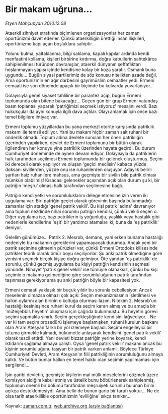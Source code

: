 # Bir makam uğruna...

*Etyen Mahçupyan 2010.12.08*

<td class="columnist-detail">
<p>Ataerkil zihniyet etrafında biçimlenen organizasyonlar her zaman oportünizmi davet ederler. Çünkü ataerkilliğin ürettiği insan ilişkileri, oportünizme kapı açan boşluklara sahiptir.</p>
<p><p>Yolunu bulma, yaltaklanma, bilgi saklama, kapalı kapılar ardında kendi menfaatini kollama, kişileri birbirine kırdırma, doğru kabullerin sahtekârca sahiplenilmesi türünden davranışlar, ataerkil dünyanın şeffaflıktan hoşlanmayan yapısı içinde kendisine kolay bir koza yaratır. Osmanlı buna uygundu... Bugün siyasi partilerimiz de söz konusu nitelikten azade değil. Ama oportünizmin en ağır darbesini gayrimüslim cemaatler yedi. Ermeni cemaati ise son dönemde apaçık bir biçimde bu kulvarda yuvarlanıyor...
<p>Dolayısıyla genel siyaset tahliline bir parantez açıp, bugün Ermeni toplumunda olan bitene bakacağız... Geçen gün bir grup Ermeni vatandaş basın toplantısı yaparak 'patriğimizi seçmek istiyoruz' mesajını verdi. Bazı hukukçular da aynı konuyla ilgili dava açtılar. Olayı anlamak için önce bazı temel bilgilere ihtiyaç var.
<p>Ermeni toplumu yüzyıllardan bu yana merkezî otorite karşısında patriklik makamı ile temsil ediliyor. Yani bu makam hiçbir zaman salt ruhani bir önderlik olmadı. Toplum adına devlete sunulan her öneri patrikliğin üzerinden yapılırken, devlet de Ermeni toplumunu bir bütün olarak ilgilendiren her konuyu yine patriklik üzerinden hayata geçirdi. Bu durum Cumhuriyet döneminde de aynen devam ediyor. Dolayısıyla da patriklerin halk tarafından seçilmesi Ermeni toplumunda bir gelenek oluşturmuş. Seçim iki dereceli olarak yapılıyor ve oluşan 'geçici meclisin' kabaca yüzde doksanı sivillerden, yüzde onu ise ruhanilerden oluşuyor. Adaylık belirli şartları haiz ruhanilere mahsus, ama geçmişte bir sivilin bile patrik olması mümkün olabilmiş! Kısacası gelenekler açısından açık olan durum şu ki, bir patriğin 'meşru' olması halk tarafından seçilmesine bağlı.
<p>Patriğin kendi yetki ve sorumluluklarını delege etmesine izin veren iki uygulama var: Biri patriğin geçici olarak görevinin başında bulunmadığı zamanlar için atadığı 'genel patrik vekili'. Bu kişi patrik 'adına' davranıyor ama toplum nezdinde nihai sorumlu patriğin kendisi, çünkü vekili seçen o. Diğer uygulama ise, bazı patriklerin iş yoğunluğu, yaşlılık veya hastalık gibi nedenlerle kendilerine 'eşit' bir yardımcı atamaları ki, buna da 'eş patriklik' deniyor.
<p>Gelelim günümüze... Patrik 2. Mesrob, demans, yani erken bunama hastalığı nedeniyle bu makamın gereklerini yapamayacak durumda. Ancak yeni bir patrik seçimine gitmenin pürüzleri var, çünkü Ermeni Ortodoks kilisesinde patrikler teorik olarak ömür boyu seçiliyorlar. Şu anki patrik ölmediğine göre yenisini seçmek birçok kişiye doğru gelmiyor. Öte yandan 'eş patriklik' de sorunlu, çünkü geçmiş uygulama bu kişiyi patriğin kendisinin seçmesi yönünde. Nihayet 'patrik genel vekili' ise tümüyle olanaksız, çünkü bu kişi seçimle o makama gelmediğine göre sorumluluğunun patrik tarafından taşınması gerekiyor ama şu anki patriğin böyle bir kapasitesi yok.
<p>Ermeni cemaati yaklaşık bir buçuk yıldır bu sorunla cebelleşiyor. Ancak meselenin olmazsa olmazı çok açık: Seçim mekanizmasının işletilmesi ve halkın oylarını alan birinin o koltuğa oturması lazım. Nitekim 2. Mesrob'un hastalığı kesinleşince ruhani kurul da seçim kararı almış ve bu amaçla bir 'müteşebbis heyetin' oluşması için çağrıda bulunmuştu. Bu heyetin görevi seçimi yapmakla sınırlı. Seçim gerçekleştiğinde kendisini lağvediyor... Ne var ki tam seçim prosedürü işlemeye başlamışken, ruhani kurulun başkanı olan Aram Ateşyan farklı bir yol izlemeye başladı. Seçimi engelleyici bir tutuma girmekle kalmadı, hükümetle anlaşarak kendisini 'genel patrik vekili' olarak tescil ettirdi. Yani devleti bizzat patriğin yerine koyarak, kendi iktidarını sağlama almaya çalıştı. Oysa 'genel patrik vekili' makamı ancak bu kişinin sorumluluğunu taşıyan bir patrik varken anlamlı. Böylece Türkiye Cumhuriyeti Devleti, Aram Ateşyan'ın fiili patrikliğinin sorumluluğunu almaya kalktı. Ve bütün bunlar halkın en temel hakkı olan seçimin yapılmaması için sergilendi...
<p>İşin garibi devletin, geçmişte kişilerin mal mülk meselelerini çözmek üzere komisyon aldığını kabul etmiş ve üstelik bunu böbürlenerek sahiplenmiş, toplumun önemli bir bölümü tarafından meşruiyeti sorunlu bulunan birini açıkça desteklemesiydi. Ama belki de bunun garip bir tarafı yoktur... Ne de olsa tarih ataerkillikle oportünizmin 'evliliğine' sıkça tanıktır... </p>
<a href="http://web.archive.org/web/20101212014002/mailto:e.mahcupyan@zaman.com.tr">
</a></p></p></p></p></p></p></p></td>

Kaynak: [zaman.com.tr](http://zaman.com.tr/yazar.do?yazino=1062289), [web.archive.org (arşiv bağlantısı)](http://web.archive.org/web/20101212014002/http://www.zaman.com.tr:80/yazar.do?yazino=1062289)
